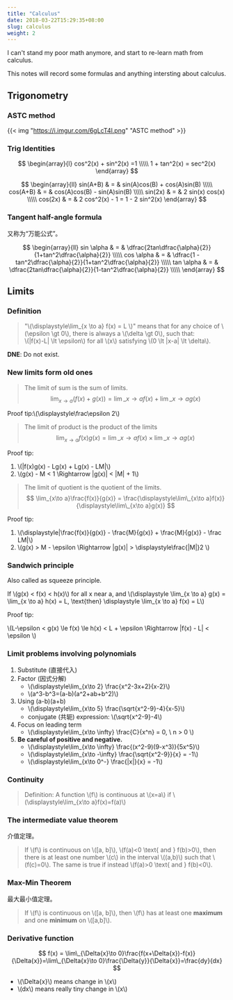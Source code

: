 ```yaml
---
title: "Calculus"
date: 2018-03-22T15:29:35+08:00
slug: calculus
weight: 2
---
```


I can't stand my poor math anymore, and start to re-learn math from calculus.

This notes will record some formulas and anything intersting about calculus.

## Trigonometry

### ASTC method

{{< img "https://i.imgur.com/6gLcT4l.png" "ASTC method" >}}

### Trig Identities

$$
\begin{array}{l}
cos^2(x) + sin^2(x) =1 \\\\\
1 + tan^2(x) = sec^2(x)
\end{array}
$$

$$
\begin{array}{ll}
sin(A+B) & = & sin(A)cos(B) + cos(A)sin(B) \\\\\
cos(A+B) & = & cos(A)cos(B) - sin(A)sin(B) \\\\\
sin(2x)  & = & 2 sin(x) cos(x) \\\\\
cos(2x)  & = & 2 cos^2(x) - 1  = 1 - 2 sin^2(x)
\end{array}
$$

<!--more-->

### Tangent half-angle formula

又称为“万能公式”。

$$
\begin{array}{ll}
sin \alpha & = & \dfrac{2tan\dfrac{\alpha}{2}}{1+tan^2\dfrac{\alpha}{2}} \\\\\
cos \alpha & = & \dfrac{1 - tan^2\dfrac{\alpha}{2}}{1+tan^2\dfrac{\alpha}{2}} \\\\\
tan \alpha & = & \dfrac{2tan\dfrac{\alpha}{2}}{1-tan^2\dfrac{\alpha}{2}} \\\\\
\end{array}
$$

## Limits

### Definition

>"\\(\displaystyle\lim_{x \to a} f(x) = L \\)" means that
for any choice of \\(\epsilon \gt 0\\),
there is always a \\(\delta \gt 0\\), such that: <br>
\\(|f(x)-L| \lt \epsilon\\) for all \\(x\\) satisfying \\(0 \lt |x-a| \lt \delta\\).

**DNE**: Do not exist.

### New limits form old ones

>The limit of sum is the sum of limits.
$$
\lim_{x\to a}(f(x)+g(x)) = \lim\_{x\to a}f(x) + \lim\_{x\to a}g(x)
$$

Proof tip:\\(\displaystyle\frac\epsilon 2\\)

>The limit of product is the product of the limits
$$
\lim_{x\to a}f(x)g(x) = \lim\_{x\to a}f(x) \times \lim\_{x\to a}g(x)
$$

Proof tip:

1. \\(|f(x)g(x) - Lg(x) + Lg(x) - LM|\\)
1. \\(g(x) - M < 1 \Rightarrow |g(x)| < |M| + 1\\)

>The limit of quotient is the quotient of the limits.
$$
\lim_{x\to a}\frac{f(x)}{g(x)} = \frac{\displaystyle\lim\_{x\to a}f(x)}{\displaystyle\lim\_{x\to a}g(x)}
$$

Proof tip:

1. \\(\displaystyle|\frac{f(x)}{g(x)} - \frac{M}{g(x)} + \frac{M}{g(x)} - \frac LM|\\)
1. \\(g(x) > M - \epsilon \Rightarrow |g(x)| > \displaystyle\frac{|M|}2 \\)

### Sandwich principle

Also called as squeeze principle.

>
If \\(g(x) < f(x) < h(x)\\) for all x near a,
and \\(\displaystyle \lim\_{x \to a} g(x) = \lim\_{x \to a} h(x) = L, \text{then} \displaystyle \lim\_{x \to a} f(x) = L\\)

Proof tip:

\\(L-\epsilon < g(x) \le f(x) \le h(x) < L + \epsilon \Rightarrow |f(x) - L| < \epsilon \\)

### Limit problems involving polynomials

1. Substitute (直接代入)
1. Factor (因式分解)
    - \\(\displaystyle\lim\_{x\to 2} \frac{x^2-3x+2}{x-2}\\)
    - \\(a^3-b^3=(a-b)(a^2+ab+b^2)\\)
1. Using (a-b)(a+b)
    - \\(\displaystyle\lim\_{x\to 5} \frac{\sqrt{x^2-9}-4}{x-5}\\)
    - conjugate (共轭) expression: \\(\sqrt{x^2-9}-4\\)
1. Focus on leading term
    - \\(\displaystyle\lim\_{x\to \infty} \frac{C}{x^n} = 0, \\ n > 0 \\)
1. **Be careful of positive and negative.**
    - \\(\displaystyle\lim\_{x\to \infty} \frac{(x^2-9)(9-x^3)}{5x^5}\\)
    - \\(\displaystyle\lim\_{x\to -\infty} \frac{\sqrt{x^2-9}}{x} = -1\\)
    - \\(\displaystyle\lim\_{x\to 0^-} \frac{|x|}{x} = -1\\)

### Continuity

>Definition: A function \\(f\\) is continuous at \\(x=a\\) if \\(\displaystyle\lim\_{x\to a}f(x)=f(a)\\)

### The intermediate value theorem

介值定理。

>If \\(f\\) is continuous on \\([a, b]\\), \\(f(a)<0 \text{ and } f(b)>0\\), then there is at least one number \\(c\\)
in the interval \\((a,b)\\) such that \\(f\(c\)=0\\). The same is true if instead \\(f(a)>0 \text{ and } f(b)<0\\).

### Max-Min Theorem

最大最小值定理。

>If \\(f\\) is continuous on \\([a, b]\\), then \\(f\\) has at least one **maximum** and one **minimum** on \\([a,b]\\).

### Derivative function

$$
f(x) = \lim\_{\Delta{x}\to 0}\frac{f(x+\Delta{x})-f(x)}{\Delta{x}}=\lim\_{\Delta{x}\to 0}\frac{\Delta{y}}{\Delta{x}}=\frac{dy}{dx}
$$

- \\(\Delta{x}\\) means change in \\(x\\)
- \\(dx\\) means really tiny change in \\(x\\)
